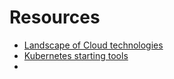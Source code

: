 # Resources

- [Landscape of Cloud technologies](https://landscape.cncf.io/?selected=kind)
- [Kubernetes starting tools](https://www.padok.fr/en/blog/minikube-kubeadm-kind-k3s)
- 